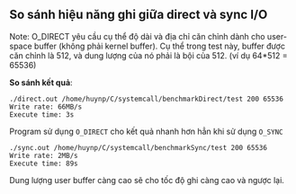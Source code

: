 ## So sánh hiệu năng ghi giữa direct và sync I/O

Note: O_DIRECT yêu cầu cụ thể độ dài và địa chỉ căn chỉnh dành cho user-space buffer (không phải kernel buffer).
Cụ thể trong test này, buffer được căn chỉnh là 512, và dung lượng của nó phải là bội của 512. (ví dụ 64*512 = 65536)

**So sánh kết quả**:

    ./direct.out /home/huynp/C/systemcall/benchmarkDirect/test 200 65536
    Write rate: 66MB/s
    Execute time: 3s

Program sử dụng `O_DIRECT` cho kết quả nhanh hơn hẳn khi sử dụng `O_SYNC`

    ./sync.out /home/huynp/C/systemcall/benchmarkSync/test 200 65536
    Write rate: 2MB/s
    Execute time: 89s
    
Dung lượng user buffer càng cao sẽ cho tốc độ ghi càng cao và ngược lại.
